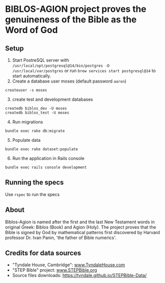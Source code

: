 # BIBLOS-AGION project proves the genuineness of the Bible as the Word of God

## Setup

1. Start PostreSQL server with `/usr/local/opt/postgresql@14/bin/postgres -D /usr/local/var/postgres` or run `brew services start postgresql@14` to start automatically.
2. Create a database user moses (default password `aaron`)
```
createuser -s moses
```
3. create test and development databases
```
createdb biblos_dev -U moses
createdb biblos_test -U moses
```
4. Run migrations
```
bundle exec rake db:migrate
```
5. Populate data
```
bundle exec rake dataset:populate
```
6. Run the application in Rails console
```
bundle exec rails console development
```

## Running the specs

Use `rspec` to run the specs

## About

Biblos-Agion is named after the first and the last New Testament words in original Greek: Biblos (Book) and Agion (Holy).  The project proves that the Bible is signed by God by mathematical patterns first discovered by Harvard professor Dr. Ivan Panin, 'the father of Bible numerics'.

## Credits for data sources

* "Tyndale House, Cambridge":  www.TyndaleHouse.com
* "STEP Bible" project: www.STEPBible.org
* Source files downloads: https://tyndale.github.io/STEPBible-Data/
